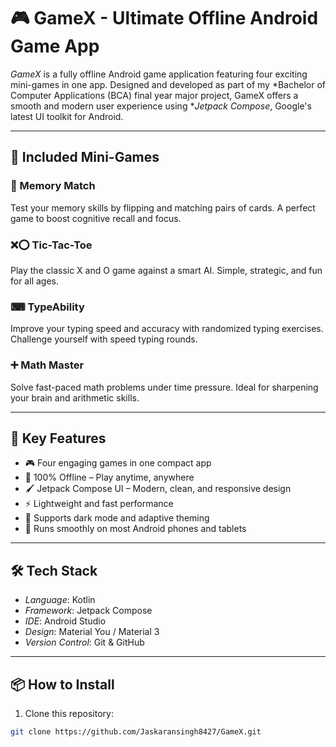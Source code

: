 # 🎮 GameX - Ultimate Offline Android Game App

*GameX* is a fully offline Android game application featuring four exciting mini-games in one app. Designed and developed as part of my *Bachelor of Computer Applications (BCA) final year major project, GameX offers a smooth and modern user experience using **Jetpack Compose*, Google's latest UI toolkit for Android.

---

## 🧩 Included Mini-Games

### 🧠 Memory Match
Test your memory skills by flipping and matching pairs of cards. A perfect game to boost cognitive recall and focus.

### ❌⭕ Tic-Tac-Toe
Play the classic X and O game against a smart AI. Simple, strategic, and fun for all ages.

### ⌨ TypeAbility
Improve your typing speed and accuracy with randomized typing exercises. Challenge yourself with speed typing rounds.

### ➕ Math Master
Solve fast-paced math problems under time pressure. Ideal for sharpening your brain and arithmetic skills.

---

## 🚀 Key Features

- 🎮 Four engaging games in one compact app
- 📶 100% Offline – Play anytime, anywhere
- 🖌 Jetpack Compose UI – Modern, clean, and responsive design
- ⚡ Lightweight and fast performance
- 🌙 Supports dark mode and adaptive theming
- 📱 Runs smoothly on most Android phones and tablets

---

## 🛠 Tech Stack

- *Language*: Kotlin
- *Framework*: Jetpack Compose
- *IDE*: Android Studio
- *Design*: Material You / Material 3
- *Version Control*: Git & GitHub

---

## 📦 How to Install

1. Clone this repository:
```bash
git clone https://github.com/Jaskaransingh8427/GameX.git
